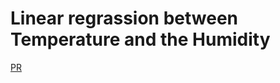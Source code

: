# Linear regrassion between Temperature and  the Humidity

[PR](https://github.com/renadalkhlafat/linear-regression/pull/1)